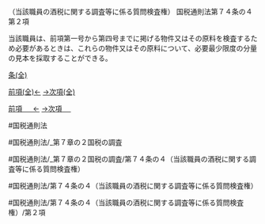 （当該職員の酒税に関する調査等に係る質問検査権）
国税通則法第７４条の４第２項

当該職員は、前項第一号から第四号までに掲げる物件又はその原料を検査するため必要があるときは、これらの物件又はその原料について、必要最少限度の分量の見本を採取することができる。

[条(全)](国税通則法＿＿＿＿＿第７４条の４_.md)

[前項(全)←](国税通則法＿＿＿＿＿第７４条の４第１項_.md)    [→次項(全)](国税通則法＿＿＿＿＿第７４条の４第３項_.md)

[前項 　 ←](国税通則法＿＿＿＿＿第７４条の４第１項.md)    [→次項 　 ](国税通則法＿＿＿＿＿第７４条の４第３項.md)



#国税通則法

#国税通則法/_第７章の２国税の調査

#国税通則法/_第７章の２国税の調査/第７４条の４（当該職員の酒税に関する調査等に係る質問検査権）

#国税通則法/第７４条の４（当該職員の酒税に関する調査等に係る質問検査権）

#国税通則法/第７４条の４（当該職員の酒税に関する調査等に係る質問検査権）/第２項

